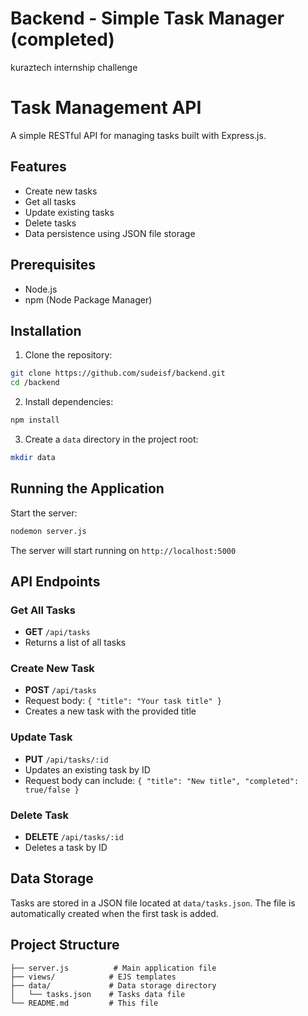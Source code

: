 # Backend - Simple Task Manager (completed)
kuraztech internship challenge



# Task Management API

A simple RESTful API for managing tasks built with Express.js.

## Features

- Create new tasks
- Get all tasks
- Update existing tasks
- Delete tasks
- Data persistence using JSON file storage

## Prerequisites

- Node.js 
- npm (Node Package Manager)

## Installation

1. Clone the repository:
```bash
git clone https://github.com/sudeisf/backend.git
cd /backend
```

2. Install dependencies:
```bash
npm install
```

3. Create a `data` directory in the project root:
```bash
mkdir data
```

## Running the Application

Start the server:
```bash
nodemon server.js
```

The server will start running on `http://localhost:5000`

## API Endpoints

### Get All Tasks
- **GET** `/api/tasks`
- Returns a list of all tasks

### Create New Task
- **POST** `/api/tasks`
- Request body: `{ "title": "Your task title" }`
- Creates a new task with the provided title

### Update Task
- **PUT** `/api/tasks/:id`
- Updates an existing task by ID
- Request body can include: `{ "title": "New title", "completed": true/false }`

### Delete Task
- **DELETE** `/api/tasks/:id`
- Deletes a task by ID

## Data Storage

Tasks are stored in a JSON file located at `data/tasks.json`. The file is automatically created when the first task is added.

## Project Structure

```
├── server.js          # Main application file
├── views/            # EJS templates
├── data/             # Data storage directory
│   └── tasks.json    # Tasks data file
└── README.md         # This file
```

